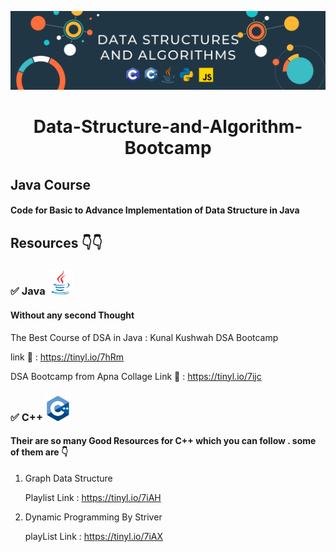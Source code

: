 ![logo](https://github.com/RahulBisht001/DSA-Bootcamp/blob/main/DS.png)

<h1 align="center">Data-Structure-and-Algorithm-Bootcamp </h1>

## Java Course

#### Code for Basic to Advance Implementation of Data Structure in Java

## Resources 👇👇
### ✅ Java   <img src="https://raw.githubusercontent.com/devicons/devicon/master/icons/java/java-original.svg" alt="java" width="40" height="40"/> </a>
#### Without any second Thought
The Best Course of DSA in Java : Kunal Kushwah DSA Bootcamp

link 🔗 : https://tinyl.io/7hRm

DSA Bootcamp from Apna Collage 
Link 🔗 : https://tinyl.io/7ijc

### ✅  C++ <img src="https://raw.githubusercontent.com/devicons/devicon/master/icons/cplusplus/cplusplus-original.svg" alt="cplusplus" width="40" height="40"/>
#### Their are so many Good Resources for C++ which you can follow . some of them are 👇

1. Graph Data Structure 

   Playlist Link : https://tinyl.io/7iAH
   
2. Dynamic Programming By Striver
   
   playList Link : https://tinyl.io/7iAX
  
  

